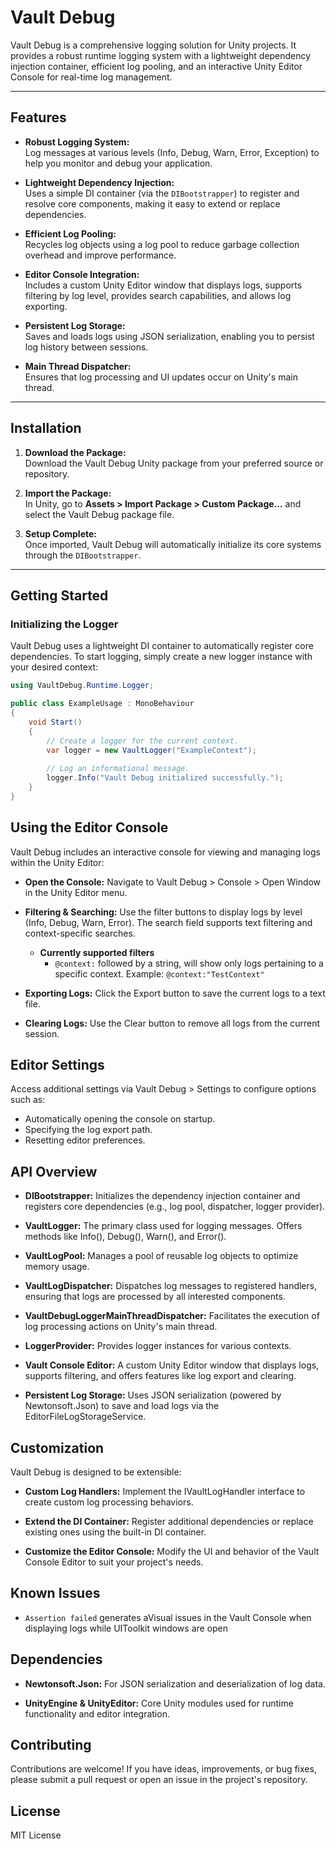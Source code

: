 # Vault Debug

Vault Debug is a comprehensive logging solution for Unity projects. It provides a robust runtime logging system with a lightweight dependency injection container, efficient log pooling, and an interactive Unity Editor Console for real-time log management.

---

## Features

- **Robust Logging System:**  
  Log messages at various levels (Info, Debug, Warn, Error, Exception) to help you monitor and debug your application.
  
- **Lightweight Dependency Injection:**  
  Uses a simple DI container (via the `DIBootstrapper`) to register and resolve core components, making it easy to extend or replace dependencies.
  
- **Efficient Log Pooling:**  
  Recycles log objects using a log pool to reduce garbage collection overhead and improve performance.
  
- **Editor Console Integration:**  
  Includes a custom Unity Editor window that displays logs, supports filtering by log level, provides search capabilities, and allows log exporting.
  
- **Persistent Log Storage:**  
  Saves and loads logs using JSON serialization, enabling you to persist log history between sessions.
  
- **Main Thread Dispatcher:**  
  Ensures that log processing and UI updates occur on Unity's main thread.

---

## Installation

1. **Download the Package:**  
   Download the Vault Debug Unity package from your preferred source or repository.

2. **Import the Package:**  
   In Unity, go to **Assets > Import Package > Custom Package…** and select the Vault Debug package file.

3. **Setup Complete:**  
   Once imported, Vault Debug will automatically initialize its core systems through the `DIBootstrapper`.

---

## Getting Started

### Initializing the Logger

Vault Debug uses a lightweight DI container to automatically register core dependencies. To start logging, simply create a new logger instance with your desired context:

```csharp
using VaultDebug.Runtime.Logger;

public class ExampleUsage : MonoBehaviour
{
    void Start()
    {
        // Create a logger for the current context.
        var logger = new VaultLogger("ExampleContext");
        
        // Log an informational message.
        logger.Info("Vault Debug initialized successfully.");
    }
}
```
## Using the Editor Console
Vault Debug includes an interactive console for viewing and managing logs within the Unity Editor:

- **Open the Console:**
Navigate to Vault Debug > Console > Open Window in the Unity Editor menu.

- **Filtering & Searching:**
Use the filter buttons to display logs by level (Info, Debug, Warn, Error). The search field supports text filtering and context-specific searches.
   - **Currently supported filters**
      - `@context:` followed by a string, will show only logs pertaining to a specific context. Example:  `@context:"TestContext"`

- **Exporting Logs:**
Click the Export button to save the current logs to a text file.

- **Clearing Logs:**
Use the Clear button to remove all logs from the current session.

## Editor Settings
Access additional settings via Vault Debug > Settings to configure options such as:

- Automatically opening the console on startup.
- Specifying the log export path.
- Resetting editor preferences.

## API Overview
- **DIBootstrapper:**
Initializes the dependency injection container and registers core dependencies (e.g., log pool, dispatcher, logger provider).

- **VaultLogger:**
The primary class used for logging messages. Offers methods like Info(), Debug(), Warn(), and Error().

- **VaultLogPool:**
Manages a pool of reusable log objects to optimize memory usage.

- **VaultLogDispatcher:**
Dispatches log messages to registered handlers, ensuring that logs are processed by all interested components.

- **VaultDebugLoggerMainThreadDispatcher:**
Facilitates the execution of log processing actions on Unity's main thread.

- **LoggerProvider:**
Provides logger instances for various contexts.

- **Vault Console Editor:**
A custom Unity Editor window that displays logs, supports filtering, and offers features like log export and clearing.

- **Persistent Log Storage:**
Uses JSON serialization (powered by Newtonsoft.Json) to save and load logs via the EditorFileLogStorageService.

## Customization
Vault Debug is designed to be extensible:

- **Custom Log Handlers:**
Implement the IVaultLogHandler interface to create custom log processing behaviors.

- **Extend the DI Container:**
Register additional dependencies or replace existing ones using the built-in DI container.

- **Customize the Editor Console:**
Modify the UI and behavior of the Vault Console Editor to suit your project's needs.

## Known  Issues
- `Assertion failed` generates aVisual issues in the Vault Console when displaying logs while UIToolkit windows are open

## Dependencies
- **Newtonsoft.Json:**
For JSON serialization and deserialization of log data.

- **UnityEngine & UnityEditor:**
Core Unity modules used for runtime functionality and editor integration.

## Contributing
Contributions are welcome! If you have ideas, improvements, or bug fixes, please submit a pull request or open an issue in the project's repository.

## License
MIT License

